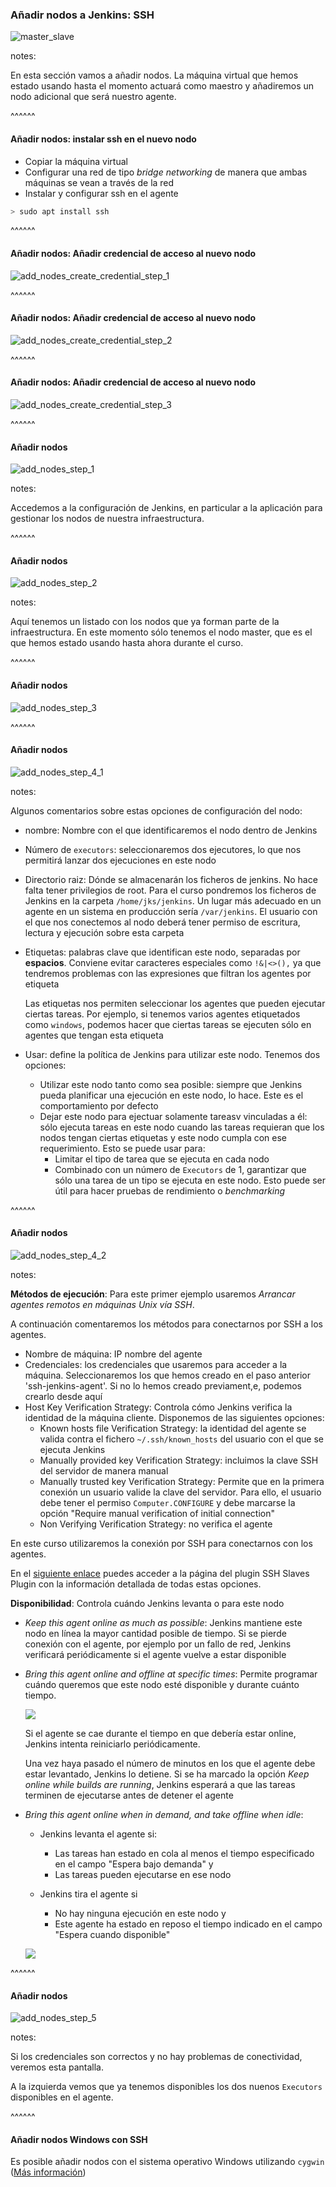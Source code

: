### Añadir nodos a Jenkins: SSH

![master_slave](/slides/images/master_slaves/master_slaves.001.png)<!-- .element: style="height: 60vh" -->

notes:

En esta sección vamos a añadir nodos. La máquina virtual que hemos estado usando hasta el momento
actuará como maestro y añadiremos un nodo adicional que será nuestro agente.

^^^^^^

#### Añadir nodos: instalar ssh en el nuevo nodo

* Copiar la máquina virtual
* Configurar una red de tipo _bridge networking_ de manera que ambas máquinas se vean a través de la red
* Instalar y configurar ssh en el agente

```bash 
> sudo apt install ssh
```

^^^^^^
#### Añadir nodos: Añadir credencial de acceso al nuevo nodo

![add_nodes_create_credential_step_1](/slides/images/add_nodes_create_credential_step_1.png)<!-- .element: style="height: 60vh" -->


^^^^^^
#### Añadir nodos: Añadir credencial de acceso al nuevo nodo

![add_nodes_create_credential_step_2](/slides/images/add_nodes_create_credential_step_2.png)

^^^^^^
#### Añadir nodos: Añadir credencial de acceso al nuevo nodo

![add_nodes_create_credential_step_3](/slides/images/add_nodes_create_credential_step_3.png)


^^^^^^

#### Añadir nodos

![add_nodes_step_1](/slides/images/add_nodes_step_1.png)

notes:

Accedemos a la configuración de Jenkins, en particular a la aplicación para gestionar los nodos de
nuestra infraestructura.

^^^^^^

#### Añadir nodos

![add_nodes_step_2](/slides/images/add_nodes_step_2.png)

notes:

Aquí tenemos un listado con los nodos que ya forman parte de la infraestructura. En este momento
sólo tenemos el nodo master, que es el que hemos estado usando hasta ahora durante el curso.

^^^^^^

#### Añadir nodos

![add_nodes_step_3](/slides/images/add_nodes_step_3.png)


^^^^^^

#### Añadir nodos

![add_nodes_step_4_1](/slides/images/add_nodes_step_4_1.png)

notes:

Algunos comentarios sobre estas opciones de configuración del nodo:

* nombre: Nombre con el que identificaremos el nodo dentro de Jenkins
* Número de `executors`: seleccionaremos dos ejecutores, lo que nos permitirá lanzar dos ejecuciones en
  este nodo
* Directorio raiz: Dónde se almacenarán los ficheros de jenkins. No hace falta tener privilegios de root. 
  Para el curso pondremos los ficheros de Jenkins en la carpeta `/home/jks/jenkins`. Un lugar más adecuado
  en un agente en un sistema en producción sería `/var/jenkins`. El usuario con el que nos conectemos al
  nodo deberá tener permiso de escritura, lectura y ejecución sobre esta carpeta
* Etiquetas: palabras clave que identifican este nodo, separadas por **espacios**. Conviene evitar caracteres 
  especiales como `!&|<>(),` ya que tendremos problemas con las expresiones que filtran los agentes por etiqueta
  
  Las etiquetas nos permiten seleccionar los agentes que pueden ejecutar ciertas tareas. Por ejemplo, si tenemos
  varios agentes etiquetados como `windows`, podemos hacer que ciertas tareas se ejecuten sólo en agentes
  que tengan esta etiqueta
* Usar: define la política de Jenkins para utilizar este nodo. Tenemos dos opciones:
  * Utilizar este nodo tanto como sea posible: siempre que Jenkins pueda planificar una ejecución en este nodo,
    lo hace. Este es el comportamiento por defecto
  * Dejar este nodo para ejectuar solamente tareasv vinculadas a él: sólo ejecuta tareas en este nodo cuando
    las tareas requieran que los nodos tengan ciertas etiquetas y este nodo cumpla con ese requerimiento. Esto
    se puede usar para:
    * Limitar el tipo de tarea que se ejecuta en cada nodo
    * Combinado con un número de `Executors` de 1, garantizar que sólo una tarea de un tipo se ejecuta en este nodo.
      Esto puede ser útil para hacer pruebas de rendimiento o _benchmarking_
 
 
^^^^^^
 
#### Añadir nodos
 
![add_nodes_step_4_2](/slides/images/add_nodes_step_4_2.png)<!-- .element: style="height: 60vh" -->

notes:

**Métodos de ejecución**: Para este primer ejemplo usaremos _Arrancar agentes remotos en máquinas Unix vía SSH_.

A continuación comentaremos los métodos para conectarnos por SSH a los agentes.
* Nombre de máquina: IP nombre del agente
* Credenciales: los credenciales que usaremos para acceder a la máquina. Seleccionaremos los que hemos creado
  en el paso anterior 'ssh-jenkins-agent'. Si no lo hemos creado previament,e, podemos crearlo desde aquí 
* Host Key Verification Strategy: Controla cómo Jenkins verifica la identidad de la máquina cliente. Disponemos
  de las siguientes opciones:
  * Known hosts file Verification Strategy: la identidad del agente se valida contra el fichero `~/.ssh/known_hosts`
    del usuario con el que se ejecuta Jenkins
  * Manually provided key Verification Strategy: incluimos la clave SSH del servidor de manera manual
  * Manually trusted key Verification Strategy: Permite que en la primera conexión un usuario valide la
    clave del servidor. Para ello, el usuario debe tener el permiso `Computer.CONFIGURE` y debe marcarse 
    la opción "Require manual verification of initial connection"
  * Non Verifying Verification Strategy: no verifica el agente 

En este curso utilizaremos la conexión por SSH para conectarnos con los agentes.

En el [siguiente enlace](https://github.com/jenkinsci/ssh-slaves-plugin/blob/master/doc/CONFIGURE.md)
puedes acceder a la página del plugin SSH Slaves Plugin con la información detallada de todas estas opciones. 

**Disponibilidad**: Controla cuándo Jenkins levanta o para este nodo

* _Keep this agent online as much as possible_: Jenkins mantiene este nodo en línea la mayor cantidad posible de tiempo. 
  Si se pierde conexión con el agente, por ejemplo por un fallo de red, Jenkins verificará periódicamente si
  el agente vuelve a estar disponible 
* _Bring this agent online and offline at specific times_: Permite programar cuándo queremos que este nodo
  esté disponible y durante cuánto tiempo.
  
  ![](/slides/images/add_nodes_availability_scheduled.png)  
  
  Si el agente se cae durante el tiempo en que debería estar online, Jenkins intenta reiniciarlo periódicamente.

  Una vez haya pasado el número de minutos en los que el agente debe estar levantado, Jenkins lo detiene.
  Si se ha marcado la opción _Keep online while builds are running_, Jenkins esperará a que las tareas
  terminen de ejecutarse antes de detener el agente
* _Bring this agent online when in demand, and take offline when idle_: 
    * Jenkins levanta el agente si:
      * Las tareas han estado en cola al menos el tiempo especificado en el campo "Espera bajo demanda" y
      * Las tareas pueden ejecutarse en ese nodo

    * Jenkins tira el agente si
      * No hay ninguna ejecución en este nodo y
      * Este agente ha estado en reposo el tiempo indicado en el campo "Espera cuando disponible"

  ![](/slides/images/add_nodes_availability_in_demand.png)

^^^^^^
 
#### Añadir nodos
 
![add_nodes_step_5](/slides/images/add_nodes_step_5.png)

notes:

Si los credenciales son correctos y no hay problemas de conectividad, veremos esta pantalla.

A la izquierda vemos que ya tenemos disponibles los dos nuenos `Executors` disponibles en el agente.

^^^^^^

#### Añadir nodos Windows con SSH

Es posible añadir nodos con el sistema operativo Windows utilizando `cygwin` ([Más información](https://wiki.jenkins.io/display/JENKINS/SSH+slaves+and+Cygwin))